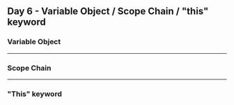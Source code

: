 ## Day 6 - Variable Object / Scope Chain / "this" keyword

### Variable Object


---

### Scope Chain

---

### "This" keyword
